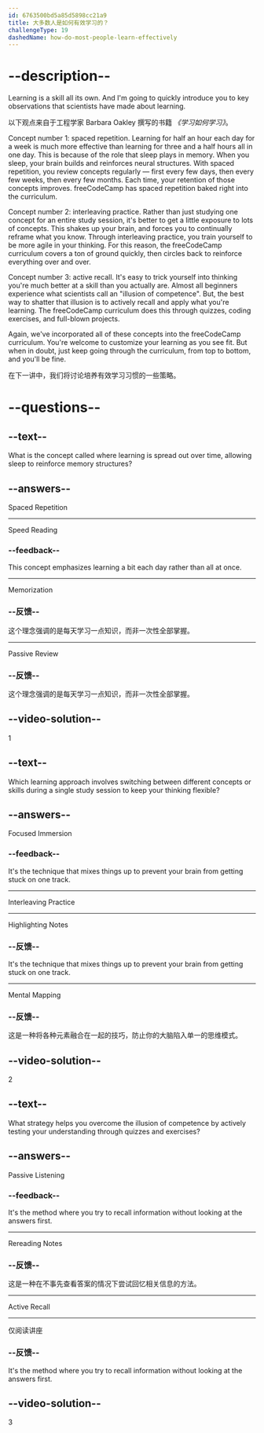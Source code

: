 ```yaml
---
id: 6763500bd5a85d5898cc21a9
title: 大多数人是如何有效学习的？
challengeType: 19
dashedName: how-do-most-people-learn-effectively
---
```


# --description--

Learning is a skill all its own. And I'm going to quickly introduce you to key observations that scientists have made about learning.

以下观点来自于工程学家 Barbara Oakley 撰写的书籍 *《学习如何学习》*。

Concept number 1: spaced repetition. Learning for half an hour each day for a week is much more effective than learning for three and a half hours all in one day. This is because of the role that sleep plays in memory. When you sleep, your brain builds and reinforces neural structures. With spaced repetition, you review concepts regularly — first every few days, then every few weeks, then every few months. Each time, your retention of those concepts improves. freeCodeCamp has spaced repetition baked right into the curriculum.

Concept number 2: interleaving practice. Rather than just studying one concept for an entire study session, it's better to get a little exposure to lots of concepts. This shakes up your brain, and forces you to continually reframe what you know. Through interleaving practice, you train yourself to be more agile in your thinking. For this reason, the freeCodeCamp curriculum covers a ton of ground quickly, then circles back to reinforce everything over and over.

Concept number 3: active recall. It's easy to trick yourself into thinking you're much better at a skill than you actually are. Almost all beginners experience what scientists call an "illusion of competence". But, the best way to shatter that illusion is to actively recall and apply what you're learning. The freeCodeCamp curriculum does this through quizzes, coding exercises, and full-blown projects.

Again, we've incorporated all of these concepts into the freeCodeCamp curriculum. You're welcome to customize your learning as you see fit. But when in doubt, just keep going through the curriculum, from top to bottom, and you'll be fine.

在下一讲中，我们将讨论培养有效学习习惯的一些策略。

# --questions--

## --text--

What is the concept called where learning is spread out over time, allowing sleep to reinforce memory structures?

## --answers--

Spaced Repetition

---

Speed Reading

### --feedback--

This concept emphasizes learning a bit each day rather than all at once.

---

Memorization

### --反馈--

这个理念强调的是每天学习一点知识，而非一次性全部掌握。

---

Passive Review

### --反馈--

这个理念强调的是每天学习一点知识，而非一次性全部掌握。

## --video-solution--

1

## --text--

Which learning approach involves switching between different concepts or skills during a single study session to keep your thinking flexible?

## --answers--

Focused Immersion

### --feedback--

It's the technique that mixes things up to prevent your brain from getting stuck on one track.

---

Interleaving Practice

---

Highlighting Notes

### --反馈--

It's the technique that mixes things up to prevent your brain from getting stuck on one track.

---

Mental Mapping

### --反馈--

这是一种将各种元素融合在一起的技巧，防止你的大脑陷入单一的思维模式。

## --video-solution--

2

## --text--

What strategy helps you overcome the illusion of competence by actively testing your understanding through quizzes and exercises?

## --answers--

Passive Listening

### --feedback--

It's the method where you try to recall information without looking at the answers first.

---

Rereading Notes

### --反馈--

这是一种在不事先查看答案的情况下尝试回忆相关信息的方法。

---

Active Recall

---

仅阅读讲座

### --反馈--

It's the method where you try to recall information without looking at the answers first.

## --video-solution--

3
